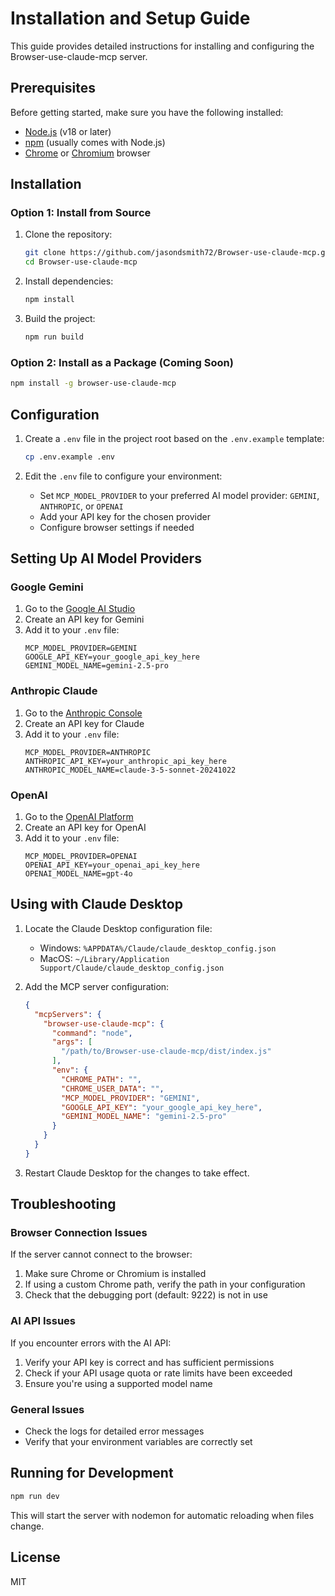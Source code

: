 # Installation and Setup Guide

This guide provides detailed instructions for installing and configuring the Browser-use-claude-mcp server.

## Prerequisites

Before getting started, make sure you have the following installed:

- [Node.js](https://nodejs.org/) (v18 or later)
- [npm](https://www.npmjs.com/) (usually comes with Node.js)
- [Chrome](https://www.google.com/chrome/) or [Chromium](https://www.chromium.org/getting-involved/download-chromium/) browser

## Installation

### Option 1: Install from Source

1. Clone the repository:
   ```bash
   git clone https://github.com/jasondsmith72/Browser-use-claude-mcp.git
   cd Browser-use-claude-mcp
   ```

2. Install dependencies:
   ```bash
   npm install
   ```

3. Build the project:
   ```bash
   npm run build
   ```

### Option 2: Install as a Package (Coming Soon)

```bash
npm install -g browser-use-claude-mcp
```

## Configuration

1. Create a `.env` file in the project root based on the `.env.example` template:
   ```bash
   cp .env.example .env
   ```

2. Edit the `.env` file to configure your environment:
   - Set `MCP_MODEL_PROVIDER` to your preferred AI model provider: `GEMINI`, `ANTHROPIC`, or `OPENAI`
   - Add your API key for the chosen provider
   - Configure browser settings if needed

## Setting Up AI Model Providers

### Google Gemini

1. Go to the [Google AI Studio](https://makersuite.google.com/app/apikey)
2. Create an API key for Gemini
3. Add it to your `.env` file:
   ```
   MCP_MODEL_PROVIDER=GEMINI
   GOOGLE_API_KEY=your_google_api_key_here
   GEMINI_MODEL_NAME=gemini-2.5-pro
   ```

### Anthropic Claude

1. Go to the [Anthropic Console](https://console.anthropic.com/)
2. Create an API key for Claude
3. Add it to your `.env` file:
   ```
   MCP_MODEL_PROVIDER=ANTHROPIC
   ANTHROPIC_API_KEY=your_anthropic_api_key_here
   ANTHROPIC_MODEL_NAME=claude-3-5-sonnet-20241022
   ```

### OpenAI

1. Go to the [OpenAI Platform](https://platform.openai.com/account/api-keys)
2. Create an API key for OpenAI
3. Add it to your `.env` file:
   ```
   MCP_MODEL_PROVIDER=OPENAI
   OPENAI_API_KEY=your_openai_api_key_here
   OPENAI_MODEL_NAME=gpt-4o
   ```

## Using with Claude Desktop

1. Locate the Claude Desktop configuration file:
   - Windows: `%APPDATA%/Claude/claude_desktop_config.json`
   - MacOS: `~/Library/Application Support/Claude/claude_desktop_config.json`

2. Add the MCP server configuration:
   ```json
   {
     "mcpServers": {
       "browser-use-claude-mcp": {
         "command": "node",
         "args": [
           "/path/to/Browser-use-claude-mcp/dist/index.js"
         ],
         "env": {
           "CHROME_PATH": "",
           "CHROME_USER_DATA": "",
           "MCP_MODEL_PROVIDER": "GEMINI",
           "GOOGLE_API_KEY": "your_google_api_key_here",
           "GEMINI_MODEL_NAME": "gemini-2.5-pro"
         }
       }
     }
   }
   ```

3. Restart Claude Desktop for the changes to take effect.

## Troubleshooting

### Browser Connection Issues

If the server cannot connect to the browser:

1. Make sure Chrome or Chromium is installed
2. If using a custom Chrome path, verify the path in your configuration
3. Check that the debugging port (default: 9222) is not in use

### AI API Issues

If you encounter errors with the AI API:

1. Verify your API key is correct and has sufficient permissions
2. Check if your API usage quota or rate limits have been exceeded
3. Ensure you're using a supported model name

### General Issues

- Check the logs for detailed error messages
- Verify that your environment variables are correctly set

## Running for Development

```bash
npm run dev
```

This will start the server with nodemon for automatic reloading when files change.

## License

MIT
